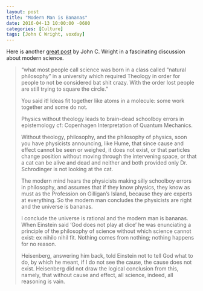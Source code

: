 ```yaml
---
layout: post
title: "Modern Man is Bananas"
date: 2016-04-13 10:00:00 -0600
categories: [Culture]
tags: [John C Wright, voxday]
---
```


Here is another [great post](http://voxday.blogspot.com/2016/04/the-intrinsic-unreliability-of-science.html#c1599593575592361055) by John C. Wright in a fascinating discussion about modern science.

> “what most people call science was born in a class called “natural philosophy” in a university which required Theology in order for people to not be considered bat shit crazy.
With the order lost people are still trying to square the circle.”
> 
> You said it! Ideas fit together like atoms in a molecule: some work together and some do not.
> 
> Physics without theology leads to brain-dead schoolboy errors in epistemology cf: Copenhagen Interpretation of Quantum Mechanics.
> 
> Without theology, philosophy, and the philosophy of physics, soon you have physicists announcing, like Hume, that since cause and effect cannot be seen or weighed, it does not exist, or that particles change position without moving through the intervening space, or that a cat can be alive and dead and neither and both provided only Dr. Schrodinger is not looking at the cat.
> 
> The modern mind hears the physicists making silly schoolboy errors in philosophy, and assumes that if they know physics, they know as must as the Profession on Gilligan’s Island, because they are experts at everything. So the modern man concludes the physicists are right and the universe is bananas.
> 
> I conclude the universe is rational and the modern man is bananas. When Einstein said ‘God does not play at dice’ he was enunciating a principle of the philosophy of science without which science cannot exist: ex nihilo nihil fit. Nothing comes from nothing; nothing happens for no reason.
> 
> Heisenberg, answering him back, told Einstein not to tell God what to do, by which he meant, if I do not see the cause, the cause does not exist. Heisenberg did not draw the logical conclusion from this, namely, that without cause and effect, all science, indeed, all reasoning is vain.
